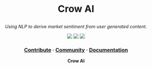 <p align="center" style="font-size: 30px;">
  <b>Crow AI</b>
</p>

<p align="center">
  <i>Using NLP to derive market sentiment from user generated content. </i>
</p>

<p align="center">
<img src="https://img.shields.io/github/license/ikoide/crow">
<img src="https://img.shields.io/github/issues/ikoide/crow" />
  <img src="https://img.shields.io/github/workflow/status/minancenet/web/Python%20application" />
</p>

<h3 align="center">  
  <a href="https://github.com/ikoide/crow/blob/main/CONTRIBUTING.md">Contribute</a>
  <span> · </span>
  <a href="https://github.com/ikoide/crow">Community</a>
  <span> · </span>
  <a href="https://crowai.readthedocs.io/en/latest/">Documentation</a>
</h3>
<p align="center"><b>Crow AI</b></p>